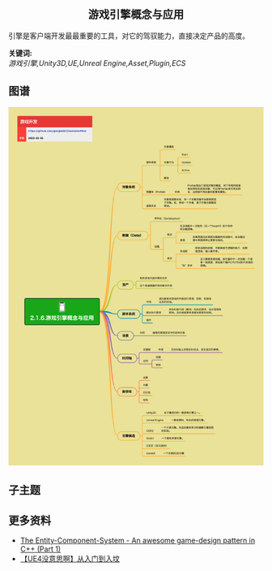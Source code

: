 <h2 align="center">游戏引擎概念与应用</h2>
<p>
引擎是客户端开发最最重要的工具，对它的驾驭能力，直接决定产品的高度。
</p>

**关键词:**<br/>
*游戏引擎,Unity3D,UE,Unreal Engine,Asset,Plugin,ECS*

## 图谱
![图片加载中...](../exports/2.1.6.游戏引擎概念与应用.png?raw=true)

## 子主题

## 更多资料
* [The Entity-Component-System - An awesome game-design pattern in C++ (Part 1)](https://www.gamedeveloper.com/design/the-entity-component-system---an-awesome-game-design-pattern-in-c-part-1-)
* [【UE4没意思啊】从入门到入坟](https://zhuanlan.zhihu.com/p/196363738)